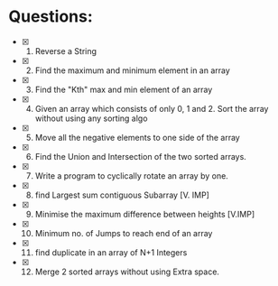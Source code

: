 # Questions:

- [x] 1. Reverse a String
- [x] 2. Find the maximum and minimum element in an array
- [x] 3. Find the "Kth" max and min element of an array 
- [x] 4. Given an array which consists of only 0, 1 and 2. Sort the array without using any sorting algo
- [x] 5. Move all the negative elements to one side of the array 
- [x] 6. Find the Union and Intersection of the two sorted arrays.
- [x] 7. Write a program to cyclically rotate an array by one.
- [x] 8. find Largest sum contiguous Subarray [V. IMP]
- [x] 9. Minimise the maximum difference between heights [V.IMP]
- [x] 10. Minimum no. of Jumps to reach end of an array
- [x] 11. find duplicate in an array of N+1 Integers
- [x] 12. Merge 2 sorted arrays without using Extra space.
